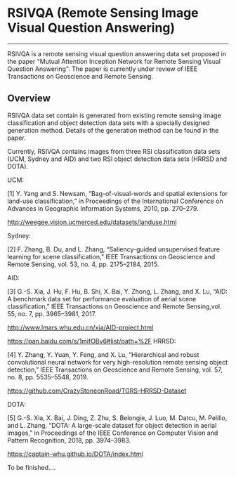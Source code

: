 # RSIVQA (Remote Sensing Image Visual Question Answering)
--------------------------------------
RSIVQA is a remote sensing visual question answering data set proposed in the paper "Mutual Attention Inception Network for Remote Sensing Visual Question Answering".
The paper is currently under review of IEEE Transactions on Geoscience and Remote Sensing.

Overview
--------------------------------------
RSIVQA data set contain is generated from existing remote sensing image classification and object detection data sets with a specially designed generation method. Details of the generation method can be found in the paper.

Currently, RSIVQA contains images from three RSI classification data sets (UCM, Sydney and AID) and two RSI object detection data sets (HRRSD and DOTA).

UCM:

[1] Y. Yang and S. Newsam, “Bag-of-visual-words and spatial extensions for land-use classification,” in Proceedings of the International Conference on Advances in Geographic Information Systems, 2010, pp. 270–279.

http://weegee.vision.ucmerced.edu/datasets/landuse.html

Sydney:

[2] F. Zhang, B. Du, and L. Zhang, “Saliency-guided unsupervised feature learning for scene classification,” IEEE Transactions on Geoscience and Remote Sensing, vol. 53, no. 4, pp. 2175–2184, 2015.

AID: 

[3] G.-S. Xia, J. Hu, F. Hu, B. Shi, X. Bai, Y. Zhong, L. Zhang, and X. Lu, “AID: A benchmark data set for performance evaluation of aerial scene classification,” IEEE Transactions on Geoscience and Remote Sensing,vol. 55, no. 7, pp. 3965–3981, 2017.

http://www.lmars.whu.edu.cn/xia/AID-project.html

https://pan.baidu.com/s/1mifOBv6#list/path=%2F
HRRSD: 

[4] Y. Zhang, Y. Yuan, Y. Feng, and X. Lu, “Hierarchical and robust convolutional neural network for very high-resolution remote sensing object detection,” IEEE Transactions on Geoscience and Remote Sensing, vol. 57, no. 8, pp. 5535–5548, 2019.

https://github.com/CrazyStoneonRoad/TGRS-HRRSD-Dataset

DOTA: 

[5] G.-S. Xia, X. Bai, J. Ding, Z. Zhu, S. Belongie, J. Luo, M. Datcu, M. Pelillo, and L. Zhang, “DOTA: A large-scale dataset for object detection in aerial images,” in Proceedings of the IEEE Conference on Computer Vision and Pattern Recognition, 2018, pp. 3974–3983.

https://captain-whu.github.io/DOTA/index.html

To be finished....
